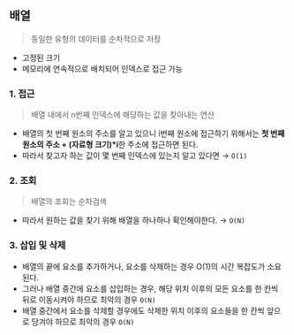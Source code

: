 ## 배열

> 동일한 유형의 데이터를 순차적으로 저장

* 고정된 크기
* 메모리에 연속적으로 배치되어 인덱스로 접근 가능

### 1. 접근

> 배열 내에서 n번째 인덱스에 해당하는 값을 찾아내는 연산
* 배열의 첫 번째 원소의 주소를 알고 있으니 i번째 원소에 접근하기 위해서는 **첫 번째 원소의 주소 + (자료형 크기)*i**한 주소에 접근하면 된다.
* 따라서 찾고자 하는 값이 몇 번째 인덱스에 있는지 알고 있다면 → ```O(1)```

### 2. 조회

> 배열의 조회는 순차검색
* 따라서 원하는 값을 찾기 위해 배열을 하나하나 확인해야한다. → ```O(N)```

### 3. 삽입 및 삭제

* 배열의 끝에 요소를 추가하거나, 요소를 삭제하는 경우 O(1)의 시간 복잡도가 소요된다.
* 그러나 배열 중간에 요소를 삽입하는 경우, 해당 위치 이후의 모든 요소를 한 칸씩 뒤로 이동시켜야 하므로 최악의 경우 ```O(N)```
* 배열 중간에서 요소를 삭제할 경우에도 삭제한 위치 이후의 요소들을 한 칸씩 앞으로 당겨야 하므로 최악의 경우 ```O(N)```
